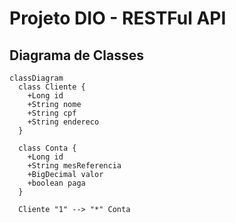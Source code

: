 # Projeto DIO - RESTFul API 

## Diagrama de Classes

```mermaid
classDiagram
  class Cliente {
    +Long id
    +String nome
    +String cpf
    +String endereco
  }

  class Conta {
    +Long id
    +String mesReferencia
    +BigDecimal valor
    +boolean paga
  }

  Cliente "1" --> "*" Conta
```
